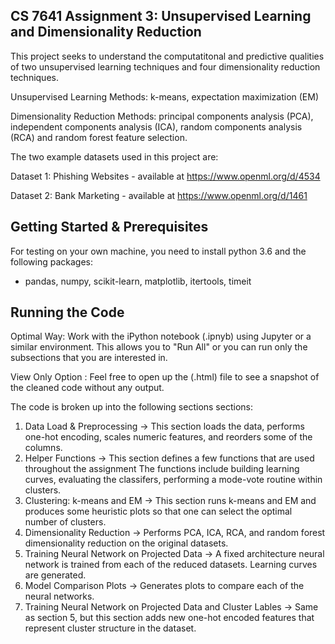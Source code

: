 ## CS 7641 Assignment 3: Unsupervised Learning and Dimensionality Reduction
This project seeks to understand the computatitonal and predictive qualities of two unsupervised learning techniques and four dimensionality reduction techniques.

Unsupervised Learning Methods: k-means, expectation maximization (EM)

Dimensionality Reduction Methods: principal components analysis (PCA), independent components analysis (ICA), random components analysis (RCA) and random forest feature selection.

The two example datasets used in this project are:

Dataset 1: Phishing Websites - available at https://www.openml.org/d/4534

Dataset 2: Bank Marketing - available at https://www.openml.org/d/1461


## Getting Started & Prerequisites
For testing on your own machine, you need to install python 3.6 and the following packages:
- pandas, numpy, scikit-learn, matplotlib, itertools, timeit


## Running the Code
Optimal Way: Work with the iPython notebook (.ipnyb) using Jupyter or a similar environment. This allows you to "Run All" or you can run only the subsections that you are interested in.

View Only Option : Feel free to open up the (.html) file to see a snapshot of the cleaned code without any output.

The code is broken up into the following sections sections:
1. Data Load & Preprocessing -> This section loads the data, performs one-hot encoding, scales numeric features, and reorders some of the columns.
2. Helper Functions -> This section defines a few functions that are used throughout the assignment The functions include building learning curves, evaluating the classifers, performing a mode-vote routine within clusters.
3. Clustering: k-means and EM -> This section runs k-means and EM and produces some heuristic plots so that one can select the optimal number of clusters.
4. Dimensionality Reduction -> Performs PCA, ICA, RCA, and random forest dimensionality reduction on the original datasets.
5. Training Neural Network on Projected Data -> A fixed architecture neural network is trained from each of the reduced datasets. Learning curves are generated.
6. Model Comparison Plots -> Generates plots to compare each of the neural networks.
7. Training Neural Network on Projected Data and Cluster Lables -> Same as section 5, but this section adds new one-hot encoded features that represent cluster structure in the dataset.

